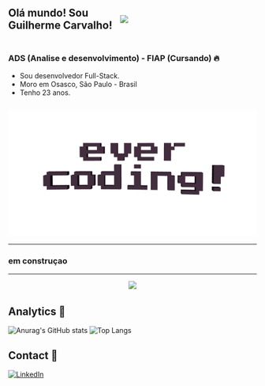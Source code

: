 
## <div style="display: flex; align-items: center;"> <p style="width: 45%;">Olá mundo! Sou Guilherme Carvalho!</p> <img style="width: 45%;" src="https://user-images.githubusercontent.com/18350557/176309783-0785949b-9127-417c-8b55-ab5a4333674e.gif"> </div>


### ADS (Analise e desenvolvimento) - FIAP (Cursando) :fire:

* Sou desenvolvedor Full-Stack.
* Moro em Osasco, São Paulo - Brasil
* Tenho 23 anos.

##

<div align="center">
    <img src="img/evercoding.gif">
</div>

---

### em construçao

---

<div align="center">
    <img src="img/Bannner.avif">
</div>



## Analytics :paperclip:

![Anurag's GitHub stats](https://github-readme-stats.vercel.app/api?username=guicarbar&show_icons=true&theme=dracula)
![Top Langs](https://github-readme-stats.vercel.app/api/top-langs/?username=guicarbar&layout=compact&theme=dracula)

## Contact :memo:

[![LinkedIn](https://img.shields.io/badge/linkedin-%230077B5.svg?style=for-the-badge&logo=linkedin&logoColor=white)](https://www.linkedin.com/in/guilherme-carvalho-analista/)
